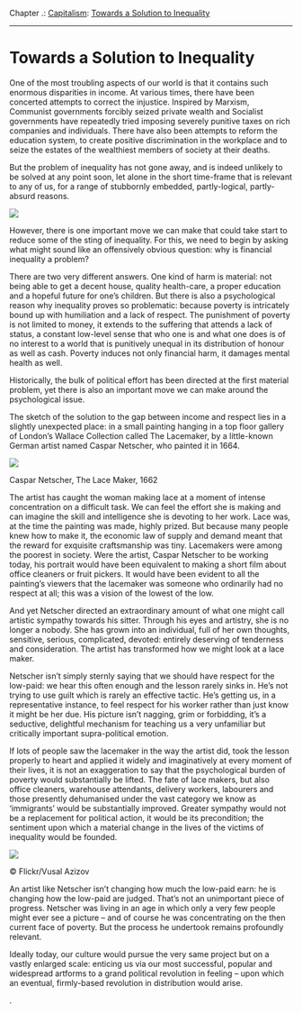 Chapter .: [Capitalism](https://www.theschooloflife.com/thebookoflife/category/work/capitalism/): [Towards a Solution to Inequality](https://www.theschooloflife.com/thebookoflife/17628-2/)

* * *

# Towards a Solution to Inequality

One of the most troubling aspects of our world is that it contains such enormous disparities in income. At various times, there have been concerted attempts to correct the injustice. Inspired by Marxism, Communist governments forcibly seized private wealth and Socialist governments have repeatedly tried imposing severely punitive taxes on rich companies and individuals. There have also been attempts to reform the education system, to create positive discrimination in the workplace and to seize the estates of the wealthiest members of society at their deaths.

But the problem of inequality has not gone away, and is indeed unlikely to be solved at any point soon, let alone in the short time-frame that is relevant to any of us, for a range of stubbornly embedded, partly-logical, partly-absurd reasons.

![](https://www.theschooloflife.com/thebookoflife/wp-content/uploads/2018/05/photo-1512442274245-5b96816c7b22.jpg)

However, there is one important move we can make that could take start to reduce some of the sting of inequality. For this, we need to begin by asking what might sound like an offensively obvious question: why is financial inequality a problem?

There are two very different answers. One kind of harm is material: not being able to get a decent house, quality health-care, a proper education and a hopeful future for one’s children. But there is also a psychological reason why inequality proves so problematic: because poverty is intricately bound up with humiliation and a lack of respect. The punishment of poverty is not limited to money, it extends to the suffering that attends a lack of status, a constant low-level sense that who one is and what one does is of no interest to a world that is punitively unequal in its distribution of honour as well as cash. Poverty induces not only financial harm, it damages mental health as well.

Historically, the bulk of political effort has been directed at the first material problem, yet there is also an important move we can make around the psychological issue.

The sketch of the solution to the gap between income and respect lies in a slightly unexpected place: in a small painting hanging in a top floor gallery of London’s Wallace Collection called The Lacemaker, by a little-known German artist named Caspar Netscher, who painted it in 1664.

 ![](https://www.theschooloflife.com/thebookoflife/wp-content/uploads/2017/05/The_Lace-Maker__by_Caspar_Netscher.jpg)

Caspar Netscher, The Lace Maker, 1662

The artist has caught the woman making lace at a moment of intense concentration on a difficult task. We can feel the effort she is making and can imagine the skill and intelligence she is devoting to her work. Lace was, at the time the painting was made, highly prized. But because many people knew how to make it, the economic law of supply and demand meant that the reward for exquisite craftsmanship was tiny. Lacemakers were among the poorest in society. Were the artist, Caspar Netscher to be working today, his portrait would have been equivalent to making a short film about office cleaners or fruit pickers. It would have been evident to all the painting’s viewers that the lacemaker was someone who ordinarily had no respect at all; this was a vision of the lowest of the low.

And yet Netscher directed an extraordinary amount of what one might call artistic sympathy towards his sitter. Through his eyes and artistry, she is no longer a nobody. She has grown into an individual, full of her own thoughts, sensitive, serious, complicated, devoted: entirely deserving of tenderness and consideration. The artist has transformed how we might look at a lace maker.

Netscher isn’t simply sternly saying that we should have respect for the low-paid: we hear this often enough and the lesson rarely sinks in. He’s not trying to use guilt which is rarely an effective tactic. He’s getting us, in a representative instance, to feel respect for his worker rather than just know it might be her due. His picture isn’t nagging, grim or forbidding, it’s a seductive, delightful mechanism for teaching us a very unfamiliar but critically important supra-political emotion.

If lots of people saw the lacemaker in the way the artist did, took the lesson properly to heart and applied it widely and imaginatively at every moment of their lives, it is not an exaggeration to say that the psychological burden of poverty would substantially be lifted. The fate of lace makers, but also office cleaners, warehouse attendants, delivery workers, labourers and those presently dehumanised under the vast category we know as ‘immigrants’ would be substantially improved. Greater sympathy would not be a replacement for political action, it would be its precondition; the sentiment upon which a material change in the lives of the victims of inequality would be founded.

 ![](https://www.theschooloflife.com/thebookoflife/wp-content/uploads/2017/05/8252311656_cde6368b74_k.jpg)

© Flickr/Vusal Azizov

An artist like Netscher isn’t changing how much the low-paid earn: he is changing how the low-paid are judged. That’s not an unimportant piece of progress. Netscher was living in an age in which only a very few people might ever see a picture – and of course he was concentrating on the then current face of poverty. But the process he undertook remains profoundly relevant.

Ideally today, our culture would pursue the very same project but on a vastly enlarged scale: enticing us via our most successful, popular and widespread artforms to a grand political revolution in feeling – upon which an eventual, firmly-based revolution in distribution would arise.

.
